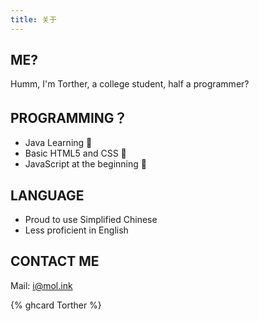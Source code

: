 ```yaml
---
title: 关于
---
```


## ME?
Humm, I'm Torther, a college student, half a programmer?

## PROGRAMMING？
- Java Learning 📖
- Basic HTML5 and CSS 📐
- JavaScript at the beginning 🎈

## LANGUAGE
- Proud to use Simplified Chinese
- Less proficient in English

## CONTACT ME
Mail: i@mol.ink
<!-- {% navbar [GitHub](https://github.com/Torther/) %} -->
{% ghcard Torther %}